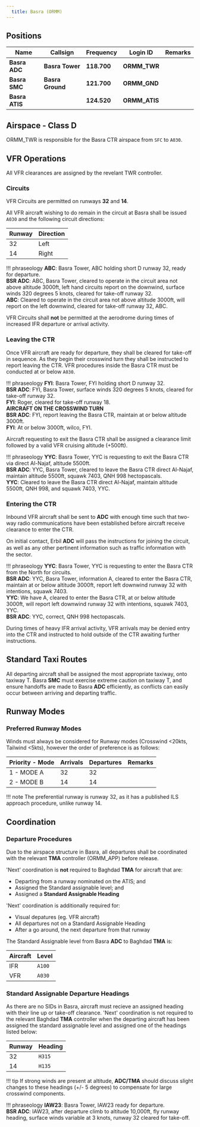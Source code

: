 ```yaml
---
  title: Basra (ORMM)
---
```


## Positions

|    Name   | Callsign	| Frequency | Login ID | Remarks |
| --------- | --------	| ---------	| -------- | ------- |
| **Basra ADC** | **Basra Tower** | **118.700** | **ORMM_TWR** | |
| **Basra SMC** | **Basra Ground** | **121.700** | **ORMM_GND**	| |
| **Basra ATIS** | | **124.520** | **ORMM_ATIS** | |

## Airspace - Class D

ORMM_TWR is responsible for the Basra CTR airspace from `SFC` to `A030`.

## VFR Operations
All VFR clearances are assigned by the revelant TWR controller.

### Circuits
VFR Circuits are permitted on runways **32** and **14**.

All VFR aircraft wishing to do remain in the circuit at Basra shall be issued `A030` and the following circuit directions:

| Runway | Direction |
| ------ | --------- |
|   32   | Left |
|   14   | Right |

!!! phraseology
    **ABC**: Basra Tower, ABC holding short D runway 32, ready for departure.  
    **BSR ADC**: ABC, Basra Tower, cleared to operate in the circuit area not above altitude 3000ft, left hand circuits report on the downwind, surface winds 320 degrees 5 knots, cleared for take-off runway 32.  
    **ABC**: Cleared to operate in the circuit area not above altitude 3000ft, will report on the left downwind, cleared for take-off runway 32, ABC.  

VFR Circuits shall **not** be permitted at the aerodrome during times of increased IFR departure or arrival activity.

### Leaving the CTR
Once VFR aircraft are ready for departure, they shall be cleared for take-off in sequence. As they begin their crosswind turn they shall be instructed to report leaving the CTR. VFR procedures inside the Basra CTR must be conducted at or below `A030`.

!!! phraseology
    **FYI**: Basra Tower, FYI holding short D runway 32.  
    **BSR ADC**: FYI, Basra Tower, surface winds 320 degrees 5 knots, cleared for take-off runway 32.  
    **FYI**: Roger, cleared for take-off runway 18.  
    **AIRCRAFT ON THE CROSSWIND TURN**  
    **BSR ADC**: FYI, report leaving the Basra CTR, maintain at or below altitude 3000ft.  
    **FYI**: At or below 3000ft, wilco, FYI.

Aircraft requesting to exit the Basra CTR shall be assigned a clearance limit followed by a valid VFR cruising altitude (+500ft).

!!! phraseology
    **YYC**: Basra Tower, YYC is requesting to exit the Basra CTR via direct Al-Najaf, altitude 5500ft.  
    **BSR ADC**: YYC, Basra Tower, cleared to leave the Basra CTR direct Al-Najaf, maintain altitude 5500ft, squawk 7403, QNH 998 hectopascals.  
    **YYC**: Cleared to leave the Basra CTR direct Al-Najaf, maintain altitude 5500ft, QNH 998, and squawk 7403, YYC.

### Entering the CTR
Inbound VFR aircraft shall be sent to **ADC** with enough time such that two-way
radio communications have been established before aircraft receive clearance to enter the CTR.

On initial contact, Erbil **ADC** will pass the instructions for joining the circuit, as well as any other pertinent information such as traﬃc information with the sector.

!!! phraseology
    **YYC**: Basra Tower, YYC is requesting to enter the Basra CTR from the North for circuits.     
    **BSR ADC**: YYC, Basra Tower, information A, cleared to enter the Basra CTR, maintain at or below altitude 3000ft, report left downwind runway 32 with intentions, squawk 7403.  
    **YYC**: We have A, cleared to enter the Basra CTR, at or below altitude 3000ft, will report left downwind runway 32 with intentions, squawk 7403, YYC.   
    **BSR ADC**: YYC, correct, QNH 998 hectopascals.    

During times of heavy IFR arrival activity, VFR arrivals may be denied entry into the CTR and instructed to hold outside of the CTR awaiting further instructions.

## Standard Taxi Routes
All departing aircraft shall be assigned the most appropriate taxiway, onto taxiway T. Basra **SMC** must exercise extreme caution on taxiway T, and ensure handoffs are made to Basra **ADC** efficiently, as conflicts can easily occur between arriving and departing traffic. 

## Runway Modes
### Preferred Runway Modes
Winds must always be considered for Runway modes (Crosswind <20kts, Tailwind <5kts), however the order of preference is as follows:

| Priority - Mode | Arrivals | Departures | Remarks |
| --------------- | -------- | ---------- | ------- |
| 1 - MODE A | 32 | 32 | |
| 2 - MODE B | 14 | 14 | |

!!! note
    The preferential runway is runway 32, as it has a published ILS approach procedure, unlike runway 14.

## Coordination
### Departure Procedures
Due to the airspace structure in Basra, all departures shall be coordinated with the relevant **TMA** controller (ORMM_APP) before release.

'Next' coordination is **not** required to Baghdad **TMA** for aircraft that are:

- Departing from a runway nominated on the ATIS; and
- Assigned the Standard assignable level; and
- Assigned a **Standard Assignable Heading**

'Next' coordination is additionally required for:

- Visual depatures (eg. VFR aircraft)
- All departures not on a Standard Assignable Heading
- After a go around, the next departure from that runway

The Standard Assignable level from Basra **ADC** to Baghdad **TMA** is:

| Aircraft | Level |
| -------- | ----- |
| IFR | `A100` |
| VFR | `A030` |

### Standard Assignable Departure Headings
As there are no SIDs in Basra, aircraft must recieve an assigned heading with their line up or take-off clearance. 'Next' coordination is not required to the relevant Baghdad **TMA** controller when the departing aircraft has been assigned the standard assignable level and assigned one of the headings listed below:

| Runway | Heading |
| ------ | ------- |
| 32 | `H315` |
| 14 | `H135` |

!!! tip
    If strong winds are present at altitude, **ADC/TMA** should discuss slight changes to these headings (+/- 5 degrees) to compensate for large crosswind components.

!!! phraseology
    **IAW23**: Basra Tower, IAW23 ready for departure.  
    **BSR ADC**: IAW23, after departure climb to altitude 10,000ft, fly runway heading, surface winds variable at 3 knots, runway 32 cleared for take-off.
